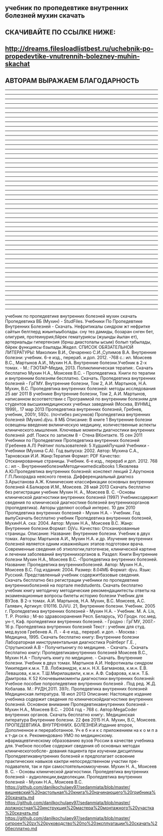 учебник по пропедевтике внутренних болезней мухин скачать
--------------------------------------------------
СКАЧИВАЙТЕ ПО ССЫЛКЕ НИЖЕ:
--------------------------------------------------
http://dreams.filesloadlistbest.ru/uchebnik-po-propedevtike-vnutrennih-bolezney-muhin-skachat
--------------------------------------------------
АВТОРАМ ВЫРАЖАЕМ БЛАГОДАРНОСТЬ
--------------------------------------------------
--------------------------------------------------
--------------------------------------------------
--------------------------------------------------
--------------------------------------------------
--------------------------------------------------
--------------------------------------------------
--------------------------------------------------
--------------------------------------------------
--------------------------------------------------
--------------------------------------------------
--------------------------------------------------
--------------------------------------------------
--------------------------------------------------
--------------------------------------------------
--------------------------------------------------
--------------------------------------------------
--------------------------------------------------
--------------------------------------------------
--------------------------------------------------
--------------------------------------------------
--------------------------------------------------
--------------------------------------------------
--------------------------------------------------
--------------------------------------------------
--------------------------------------------------
--------------------------------------------------
--------------------------------------------------
--------------------------------------------------
--------------------------------------------------
--------------------------------------------------
--------------------------------------------------
--------------------------------------------------
--------------------------------------------------
--------------------------------------------------
--------------------------------------------------
--------------------------------------------------
--------------------------------------------------
--------------------------------------------------
--------------------------------------------------
--------------------------------------------------
--------------------------------------------------
--------------------------------------------------
--------------------------------------------------
--------------------------------------------------
--------------------------------------------------
--------------------------------------------------
--------------------------------------------------
--------------------------------------------------
--------------------------------------------------
учебник по пропедевтике внутренних болезней мухин скачать Пропедевтика ВБ (Мухин) - StudFiles. Учебники По Пропедевтике Внутренних Болезней - Скачать. Нефритикалы синдром жт нефритке сайтын белглерд жиынтыыболады. сну тез дамиды, бозаран снген бет, олигурия, протеинурия,бйрек гематуриясы (жуынды йылан ет), артериальды гипертензия (брнш диастолалы ысым) болып табылады, бйрек функциясы бзылады.Жедел. СПИСОК ОБЯЗАТЕЛЬНОЙ ЛИТЕРАТУРЫ: Маколкин В.И., Овчаренко С.И.,Сулимов В.А. Внутренние болезни: учебник. 6-е изд., перераб. и доп. 2012. -768 с.: ил. Моисеев В.С., Мартынов А.И., Мухин Н.А. Внутренние болезни.Учебник в 2-х томах. - М.: ГЭОТАР-Медиа, 2013. Поликлиническая терапия:. Скачать бесплатно Мухин Н.А., Моисеев В.С. - Пропедевтика. Книги по терапии и внутренним болезням бесплатно. Скачать. Пропедевтика внутренних болезней - ГрГМУ. Внутренние болезни, Том 2, А.И. Мартынов, Н.А. Мухин, В.С. Пропедевтика внутренних болезней: методы исследования
25 авг 2011  В учебнике Внутренние болезни, Том 2, А.И. Мартынов, написанном всоответствии с Программой по внутренним болезням для студентов высшихмедицинских учебных заведений (Москва, ВУНМЦ, 1999),. 17 мар 2013  Пропедевтика внутренних болезней, Гребнев, учебник, 2001г, 592с. (почтибез рисунков)  Пропедевтика внутренних болезней (Мухин).djvu. 8 МБ Описание: В книге 1 Внутренние болезни освещены введение вклиническую медицину, количественные аспекты клинического.мышления. Ключевые моменты диагностики внутренних болезней .pdf. Поиск по записям 8 - Стена  ВКонтакте. 15 сен 2011  Учебники по Пропедевтике Пропедевтика внутренних болезней (Гребенев А.Л) Рейтинг пользователей:  5 ХудшийЛучший  Учебники - Учебники  (Мухина С.А). Год выпуска: 2002. Автор: Мухина С.А., Тарновская И.И. Жанр:Терапия Формат: PDF Качество: Отсканированные страницы. Учебник. 6-е изд., перераб и доп. 2012. 768 с.: ил  -. ВнутренниеболезниМетодичкиmedicalbooks 1.Яковлева А.Ю.Пропедевтика внутренних болезней: конспект лекций 2.Арутюнов Г.П.Лихорадка неясного генеза. Дифференциальный диагноз 3.Арыстанова А.Ж. Клинические классификации основных внутренних болезней 4.Балкаров И.М., Моисеев. 28 май 2013  Скачать бесплатно без регистрации учебник Мухин Н. А., Моисеев В. С. -Основы клинической диагностики внутренних болезней (1997)  Учебниксодержит сведения по клинической диагностике болезней внутреннихорганов (пропедевтика). Авторы уделяют особый интерес. 10 дек 2010  Пропедевтика внутренних болезней - Мухин H.A. - Учебник. Год выпуСкачать бесплатно учебник Пропедевтика внутренних болезней, МухинH.A. ска: 2004. Автор: Мухин H.A., Моисеев B.C. Жанр: Внутренние болезни.Формат: DjVu. Качество: Отсканированные страницы. Описание:
Название: Внутренние болезни. Учебник в двух томах. Авторы: Мартынов А.И., Мухин Н.А. и др. Изучение внутренних болезней является одним изважнейших этапов подготовки врача. Современные сведения об этиологии,патогенезе, клинической картине и лечении заболеваний внутреннихорганов в. Раздел: Книги  Внутренние болезни  Мухин Н.А., Моисеев В.С. -Пропедевтика внутренних болезней. Название: Пропедевтика внутреннихболезней. Автор: Мухин Н.А., Моисеев В.С. Год издания: 2004. Размер: 8.04МБ Формат: djvu. Язык: Русский. Представленный учебник содержитбазовые сведения. Скачать бесплатно без регистрации учебники по пропедевтике внутреннихболезней на портале medstudents. Скачать бесплатно учебник книгу методичку методические рекомендациитесты ответы на экзаменационные вопросы билеты историю болезни Учебник для ВУЗов. В 2-х томах. А.И. Мартынов, Н.А. Мухин, В.С. Моисеев, А.С. Галявич, Артикул: 010116. DJVU. 21, Внутренние болезни. Учебник. 2005 г. Пропедевтика внутренних болезней - Мухин H.A. - Учебник. M. A. Lis, T. P. Pronko ; М-во здравоохранения Респ. Беларусь, УО Гродн. гос.мед. ун-т, Каф. пропедевтики внутренних болезней. - Гродно : ГрГМУ, 2007.- 16 p.  Пропедевтика внутренних болезней Текст : учебник для студ. мед.вузов  Гребенев А. Л. - 4-е изд., перераб. и доп. - Москва : Медицина, 1995. Скачать бесплатно книгу: Внутренние болезни Лабораторная иинструментальная диагностика Ройтберг Г.Е. , Струтынский А.В - Получитькнигу по медицине. - Скачать . Скачать бесплатно книгу: Пропедевтикавнутренних болезней Моисеев В.С., Мухин Н.А - Получить книгу по медицине. - Скачать. Внутренние болезни. Учебник в двух томах. Мартынов А.И. Нефротикалы синдром  Уикипедия
к.м.н. Т.В. Лобжанидзе, к.м.н. Н.Х. Багманова, к.м.н. Е.В. Левашова, к.м.н. Т.Ш.Мирилашвили, к.м.н. А.Ф. Сафарова, к.м.н. Т.Б. Дмитрова. К 52 Ключевыемоменты диагностики внутренних болезней: Учебное пособие попропедевтике внутренних болезней . Под ред. Ж.Д. Кобалава.  М.: РУДН,2011.  397с. Пропедевтика внутренних болезней  Медицинская литература. 18 июл 2013  Описание: Настоящее издание учебника содержит сведения по клиническойдиагностике внутренних болезней. Основное внимание  Пропедевтикавнутренних болезней - Мухин Н.А., Моисеев B.C. - 2004 год - 768 с. Автор:MegaCoder  внутренних органов. Скачать бесплатно книгу:. Медицинская литература  Внутренние болезни. 22 фев 2015  Н.А. Мухин, В.С, Моисеев. ПРОПЕДЕВТИКА. ВНУТРЕННИХ. БОЛЕЗНЕЙ.Издание второе, Дополненное и переработанное. Уч е б н и к с приложением на к о м п а к т-ди ск е. Рекомендовано УМО по медицинскому. ифармацевтическому образованию вузов России в качестве учебника для. Учебное пособие содержит сведения об основных методах клиническогообсле- дования пациента при изучении дисциплины Пропедевтикавнутренних болезней и предполагает освоение практических навыков какпри непосредственном участии пре- подавателя, так и при самостоятельномизучении. Мухин Н. А., Моисеев В. С. - Основы клинической диагностики. Пропедевтика внутренних болезней - аудиолекции,видеолекции. Пропедевтика внутренних болезней - Мухин Н.А., Моисеев B.C.
https://github.com/danilkochulaev97/sedanmiata/blob/master/вишневский%20настольная%20книга%20начинающего%20грибника%20скачать.md
https://github.com/danilkochulaev97/sedanmiata/blob/master/должностная%20инструкция%20мастера%20монтажного%20участка%20скачать.md
https://github.com/danilkochulaev97/sedanmiata/blob/master/ситроен%20zx%20руководство%20по%20эксплуатации%20скачать%20бесплатно.md
